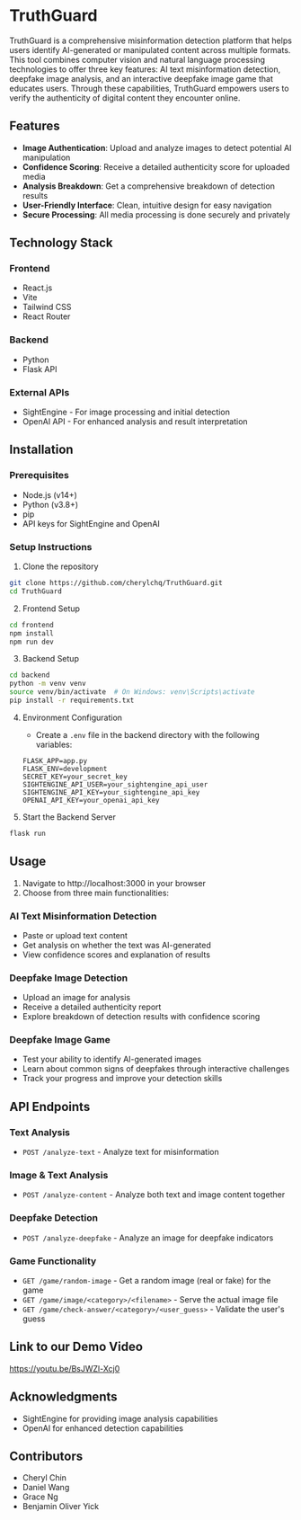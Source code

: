 # TruthGuard

TruthGuard is a comprehensive misinformation detection platform that helps users identify AI-generated or manipulated content across multiple formats. This tool combines computer vision and natural language processing technologies to offer three key features: AI text misinformation detection, deepfake image analysis, and an interactive deepfake image game that educates users. Through these capabilities, TruthGuard empowers users to verify the authenticity of digital content they encounter online.

## Features

- **Image Authentication**: Upload and analyze images to detect potential AI manipulation
- **Confidence Scoring**: Receive a detailed authenticity score for uploaded media
- **Analysis Breakdown**: Get a comprehensive breakdown of detection results
- **User-Friendly Interface**: Clean, intuitive design for easy navigation
- **Secure Processing**: All media processing is done securely and privately

## Technology Stack

### Frontend

- React.js
- Vite
- Tailwind CSS
- React Router

### Backend

- Python
- Flask API

### External APIs

- SightEngine - For image processing and initial detection
- OpenAI API - For enhanced analysis and result interpretation

## Installation

### Prerequisites

- Node.js (v14+)
- Python (v3.8+)
- pip
- API keys for SightEngine and OpenAI

### Setup Instructions

1. Clone the repository

```bash
git clone https://github.com/cherylchq/TruthGuard.git
cd TruthGuard
```

2. Frontend Setup

```bash
cd frontend
npm install
npm run dev
```

3. Backend Setup

```bash
cd backend
python -m venv venv
source venv/bin/activate  # On Windows: venv\Scripts\activate
pip install -r requirements.txt
```

4. Environment Configuration

   - Create a `.env` file in the backend directory with the following variables:

   ```
   FLASK_APP=app.py
   FLASK_ENV=development
   SECRET_KEY=your_secret_key
   SIGHTENGINE_API_USER=your_sightengine_api_user
   SIGHTENGINE_API_KEY=your_sightengine_api_key
   OPENAI_API_KEY=your_openai_api_key
   ```

5. Start the Backend Server

```bash
flask run
```

## Usage

1. Navigate to http://localhost:3000 in your browser
2. Choose from three main functionalities:

### AI Text Misinformation Detection

- Paste or upload text content
- Get analysis on whether the text was AI-generated
- View confidence scores and explanation of results

### Deepfake Image Detection

- Upload an image for analysis
- Receive a detailed authenticity report
- Explore breakdown of detection results with confidence scoring

### Deepfake Image Game

- Test your ability to identify AI-generated images
- Learn about common signs of deepfakes through interactive challenges
- Track your progress and improve your detection skills

## API Endpoints

### Text Analysis

- `POST /analyze-text` - Analyze text for misinformation

### Image & Text Analysis

- `POST /analyze-content` - Analyze both text and image content together

### Deepfake Detection

- `POST /analyze-deepfake` - Analyze an image for deepfake indicators

### Game Functionality

- `GET /game/random-image` - Get a random image (real or fake) for the game
- `GET /game/image/<category>/<filename>` - Serve the actual image file
- `GET /game/check-answer/<category>/<user_guess>` - Validate the user's guess

## Link to our Demo Video

https://youtu.be/BsJWZl-Xcj0

## Acknowledgments

- SightEngine for providing image analysis capabilities
- OpenAI for enhanced detection capabilities

## Contributors

- Cheryl Chin
- Daniel Wang
- Grace Ng
- Benjamin Oliver Yick
